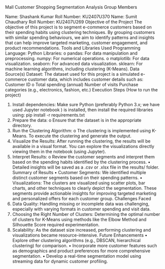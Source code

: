 Mall Customer Shopping Segmentation Analysis Group Members 

Name: Shashank Kumar Roll Number: KU2407U370 
Name: Sumit Chaudhary Roll Number: KU2407U269 
Objective of the Project 
The objective of this project is to segment e-commerce customers based on their spending habits using clustering techniques. By grouping customers with similar spending behaviours, we aim to identify patterns and insights that can help improve targeted marketing, customer engagement, and product recommendations. 
Tools and Libraries Used 
Programming Language: Python 
Libraries: o pandas: For data manipulation and preprocessing. 
numpy: For numerical operations. o matplotlib: For data visualization. 
seaborn: For advanced data visualization. 
sklearn: For machine learning algorithms, including clustering (K-Means). Data Source(s) 
Dataset: The dataset used for this project is a simulated e-commerce customer data, which includes customer details such as: 
Customer ID o Total spending (annual) 
Number of visits 
Purchase categories (e.g., electronics, fashion, etc.) 
Execution Steps (How to run the project) 
1. Install dependencies: Make sure Python (preferably Python 3.x; we have used Jupyter notebook ) is installed, then install the required libraries using: pip install -r requirements.txt
2. Prepare the data: o Ensure that the dataset is in the appropriate directory.
3. Run the Clustering Algorithm: o The clustering is implemented using K-Means. To execute the clustering and generate the output. 
4. Visualize the Results: After running the clustering, the results will be available in a visual format. You can explore the visualizations directly viewing them in the notebook (using Jupyter).
5. Interpret Results: o Review the customer segments and interpret them based on the spending habits identified by the clustering process. 
• Detailed insights will be saved as a .csv or .xlsx file in the results/ folder. Summary of Results 
• Customer Segments: We identified multiple distinct customer segments based on their spending patterns. 
• Visualizations: The clusters are visualized using scatter plots, bar charts, and other techniques to clearly depict the segmentation. These segments provide actionable insights for improving targeted marketing and personalized offers for each customer group. Challenges Faced 
1. Data Quality: Handling missing or incomplete data was challenging, especially with varying formats in customer spending and visit data. 
2. Choosing the Right Number of Clusters: Determining the optimal number of clusters for K-Means using methods like the Elbow Method and Silhouette Score required experimentation. 
3. Scalability: As the dataset size increased, performing clustering and visualizations became resource-intensive. Future Enhancements 
• Explore other clustering algorithms (e.g., DBSCAN, hierarchical clustering) for comparison. 
• Incorporate more customer features such as demographics and product preferences for more comprehensive segmentation. 
• Develop a real-time segmentation model using streaming data for dynamic customer profiling.
